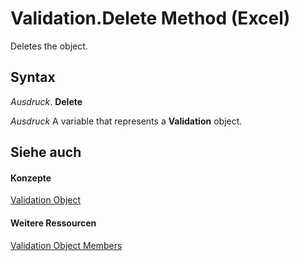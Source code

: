 
# Validation.Delete Method (Excel)

Deletes the object.


## Syntax

 _Ausdruck_. **Delete**

 _Ausdruck_ A variable that represents a **Validation** object.


## Siehe auch


#### Konzepte


[Validation Object](59d29d1e-92d3-373e-04d0-0d7fe97e1878.md)
#### Weitere Ressourcen


[Validation Object Members](http://msdn.microsoft.com/library/2f215790-17f9-5bc7-683c-0ec7a610f1dc%28Office.15%29.aspx)